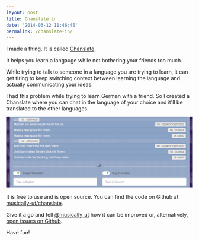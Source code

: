 ```yaml
---
layout: post
title: Chanslate.in
date: '2014-03-12 11:46:45'
permalink: /chanslate-in/
---
```


I made a thing. It is called [Chanslate](http://chanslate.in).

It helps you learn a langauge while not bothering your friends too much.

While trying to talk to someone in a language you are trying to learn, it can get tiring to keep switching context between learning the language and actually communicating your ideas.

I had this problem while trying to learn German with a friend. So I created a Chanslate where you can chat in the language of your choice and it'll be translated to the other languages.

![Auto translated messages](/content/images/2014/Mar/Screenshot_2014_03_12_12_38_55.png)

It is free to use and is open source. You can find the code on Github at [musically-ut/chanslate](https://github.com/musically-ut/chanslate).

Give it a go and tell [@musically_ut](https://twitter.com/musically_ut) how it can be improved or, alternatively, [open issues on Github](https://github.com/musically-ut/chanslate/issues?state=open).

Have fun!
